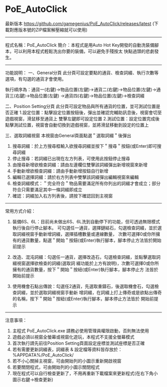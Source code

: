 # PoE_AutoClick

最新版本 https://github.com/gamegenius/PoE_AutoClick/releases/latest (下載對應版本號的ZIP檔案解壓縮就可以使用)

****************************************************************************************************

程式名稱：PoE_AutoClick
簡介：本程式是用Auto Hot Key開發的自動洗裝備腳本，可以利用本程式輕鬆洗出你要的裝備，可以避免手殘按太
快點過頭的悲劇發生。

****************************************************************************************************

功能說明：
一、General分頁
此分頁可設定要點的通貨、檢查詞綴、執行次數等選項，有勾選的通貨才會使用。

執行順序為：通貨一(右鍵)→物品位置(左鍵)→通貨二(右鍵)→物品位置(左鍵)→通貨三(右鍵)→物品位置(左鍵)
→通貨四(右鍵)→物品位置(左鍵)→檢查詞綴

二、Position Setting分頁
此分頁可設定物品與所有通貨的位置，並可測試位置是否正確
1.設定位置：點擊設定位置按鈕後，彈出並確認完輔助訊息後，視窗會切至遊戲視窗，滑鼠移至通貨上
雙擊左鍵即可設定位置
2.測試位置：設定位置完成後點擊測試位置，視窗會自動切換到遊戲視窗，並將滑鼠移動到設定的位置上

三、選取詞綴視窗
本視窗由General頁面點選＂選取詞綴＂後彈出
1. 搜尋詞綴：於上方搜尋框輸入欲搜尋詞綴並按下＂搜尋＂按鈕(或Enter)即可搜尋詞綴
2. 停止搜尋：若詞綴已出現在左方列表，可使用此按鈕停止搜尋
3. 由搜尋新增欲檢查詞綴：請由左邊欄位雙擊該詞綴彈出新增視窗來新增
4. 手動新增欲檢查詞綴：請由手動新增按鈕自行新增
5. 編輯已選擇詞綴：請於右方列表中雙擊該詞綴彈出編輯視窗來編輯
6. 檢查詞綴模式：＂完全符合＂物品需要滿足所有你列出的詞綴才會成立；部分符合只需要滿足其中一條詞綴即成立
7. 確認：詞綴加入右方列表後，請按下確認回到主視窗

****************************************************************************************************

常用方式介紹：
1. 裝備6S、6L：目前尚未做出6S、6L洗到自動停下的功能，但可透過無限模式執行後自行停止腳本。
可勾選任一通貨，選擇鏈結石，勾選檢查詞綴，並於選取詞綴視窗手動新增詞綴，選擇插槽數量或連線數量，
次數可選擇0或你所擁有的通貨數量，點選＂開始＂按鈕(或Enter)執行腳本，腳本停止方法皆於開始前提示


2. 改造、混沌詞綴：勾選任一通貨，選擇改造石，勾選檢查詞綴，並點擊選取詞綴視窗選擇欲檢查的詞綴(選取詞
綴功能於上方有說明)，次數可選擇0或你所擁有的通貨數量，按下＂開始＂按紐(或Enter)執行腳本，腳本停止方
法皆於開始前提示

3. 使用機會石點出傳說：勾選任2通貨，先選取重鑄石，後選取機會石，勾選檢查詞綴，並於選取詞綴視窗手動新
增詞綴，在詞綴上打上傳奇或是欲點出傳奇的名稱，按下＂開始＂按紐(或Enter)執行腳本，腳本停止方法皆於
開始前提示

****************************************************************************************************

注意事項：
1. 主程式 PoE_AutoClick.exe 請務必使用管理員權限啟動，否則無法使用
2. 遊戲必須以視窗全螢幕或視窗化遊玩，本程式不支援全螢幕模式
3. 首次執行請先前往Position Setting頁面設定座標並測試座標是否正確
4. 若有需要更新詞綴表，詞綴表 & 設定檔等資料皆存放於：%APPDATA%/PoE_AutoClick/
5. 若不小心關掉主視窗，可由開始列的小圖示重新開啟視窗
6. 若要關閉程式，可由開始列的小圖示關閉程式
7. 現在程式可以自行檢查更新了，不用再重新下載檔案來更新程式(在右下角小圖示右鍵→檢查更新)

